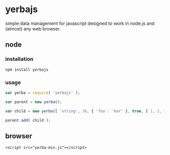 # yerbajs
simple data management for javascript designed to work in node.js and (almost) any web browser.

## node
### installation
`npm install yerbajs`

### usage

```javascript
var yerba = require( 'yerbajs' );

var parent = new yerba();

var child = new yerba([ 'string', 36, { 'foo': 'bar' }, true, [ 1, 2, 3 ] ]);

parent.add( child );
```

## browser
`<script src="yerba-min.js"></script>`
